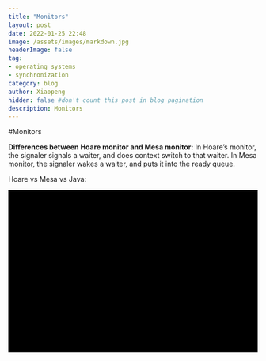 ```yaml
---
title: "Monitors"
layout: post
date: 2022-01-25 22:48
image: /assets/images/markdown.jpg
headerImage: false
tag:
- operating systems
- synchronization
category: blog
author: Xiaopeng
hidden: false #don't count this post in blog pagination
description: Monitors
---
```



#Monitors

**Differences between Hoare monitor and Mesa monitor:**
In Hoare’s monitor, the signaler signals a waiter, and does context switch to that waiter. In Mesa monitor, the signaler wakes a waiter, and puts it into the ready queue. 

Hoare vs Mesa vs Java:

![img.png](../assets/images/img.png)